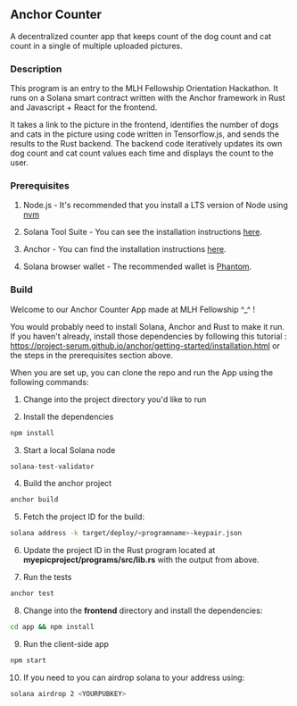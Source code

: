 ## Anchor Counter
A decentralized counter app that keeps count of the dog count and cat count in a single of multiple uploaded pictures.

### Description
This program is an entry to the MLH Fellowship Orientation Hackathon. It runs on a Solana smart contract written with the Anchor framework in Rust and Javascript + React for the frontend.

It takes a link to the picture in the frontend, identifies the number of dogs and cats in the picture using code written in Tensorflow.js, and sends the results to the Rust backend. The backend code iteratively updates its own dog count and cat count values each time and displays the count to the user.

### Prerequisites

1. Node.js - It's recommended that you install a LTS version of Node using [nvm](https://github.com/nvm-sh/nvm) 

2. Solana Tool Suite - You can see the installation instructions [here](https://docs.solana.com/cli/install-solana-cli-tools).

3. Anchor - You can find the installation instructions [here](https://project-serum.github.io/anchor/getting-started/installation.html).

4. Solana browser wallet - The recommended wallet is [Phantom](https://phantom.app/).

### Build
Welcome to our Anchor Counter App made at MLH Fellowship ^_^ !


You would probably need to install Solana, Anchor and Rust to make it run.
If you haven't already, install those dependencies by following this tutorial : https://project-serum.github.io/anchor/getting-started/installation.html or the steps in the prerequisites section above.


When you are set up, you can clone the repo and run the App using the following commands:
1. Change into the project directory you'd like to run

2. Install the dependencies

```sh
npm install
```

3. Start a local Solana node

```sh
solana-test-validator
```

4. Build the anchor project

```sh
anchor build
```

5. Fetch the project ID for the build:

```sh
solana address -k target/deploy/<programname>-keypair.json
```

6. Update the project ID in the Rust program located at __myepicproject/programs/src/lib.rs__ with the output from above.

7. Run the tests

```sh
anchor test
```

8. Change into the __frontend__ directory and install the dependencies:

```sh
cd app && npm install
``` 

9. Run the client-side app

```sh
npm start
```

10. If you need to you can airdrop solana to your address using:

```bash
solana airdrop 2 <YOURPUBKEY>
```




